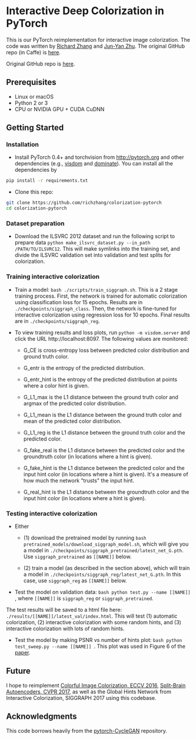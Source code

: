 # Interactive Deep Colorization in PyTorch

This is our PyTorch reimplementation for interactive image colorization. The code was written by [Richard Zhang](https://github.com/richzhang) and [Jun-Yan Zhu](https://github.com/junyanz). The original GitHub repo (in Caffe) is [here](https://richzhang.github.io/ideepcolor/).

Original GitHub repo is [here](https://richzhang.github.io/ideepcolor/).

## Prerequisites
- Linux or macOS
- Python 2 or 3
- CPU or NVIDIA GPU + CUDA CuDNN

## Getting Started
### Installation
- Install PyTorch 0.4+ and torchvision from http://pytorch.org and other dependencies (e.g., [visdom](https://github.com/facebookresearch/visdom) and [dominate](https://github.com/Knio/dominate)). You can install all the dependencies by
```bash
pip install -r requirements.txt
```
- Clone this repo:
```bash
git clone https://github.com/richzhang/colorization-pytorch
cd colorization-pytorch
```

### Dataset preparation
- Download the ILSVRC 2012 dataset and run the following script to prepare data
```python make_ilsvrc_dataset.py --in_path /PATH/TO/ILSVRC12```. This will make symlinks into the training set, and divide the ILSVRC validation set into validation and test splits for colorization.

### Training interactive colorization
- Train a model: ```bash ./scripts/train_siggraph.sh```. This is a 2 stage training process. First, the network is trained for automatic colorization using classification loss for 15 epochs. Results are in `./checkpoints/siggraph_class`. Then, the network is fine-tuned for interactive colorization using regression loss for 10 epochs. Final results are in `./checkpoints/siggraph_reg`.

- To view training results and loss plots, run `python -m visdom.server` and click the URL http://localhost:8097. The following values are monitored:

  - G_CE is cross-entropy loss between predicted color distribution and ground truth color.

  - G_entr is the entropy of the predicted distribution.

  - G_entr_hint is the entropy of the predicted distribution at points where a color hint is given.

  - G_L1_max is the L1 distance between the ground truth color and argmax of the predicted color distribution.

  - G_L1_mean is the L1 distance between the ground truth color and mean of the predicted color distribution.

  - G_L1_reg is the L1 distance between the ground truth color and the predicted color.

  - G_fake_real is the L1 distance between the predicted color and the groundtruth color (in locations where a hint is given).

  - G_fake_hint is the L1 distance between the predicted color and the input hint color (in locations where a hint is given). It's a measure of how much the network "trusts" the input hint.

  - G_real_hint is the L1 distance between the groundtruth color and the input hint color (in locations where a hint is given).


### Testing interactive colorization
- Either
  - (1) download the pretrained model by running ```bash pretrained_models/download_siggraph_model.sh```, which will give you a model in `./checkpoints/siggraph_pretrained/latest_net_G.pth`. Use `siggraph_pretrained` as `[[NAME]]` below.

  - (2) train a model (as described in the section above), which will train a model in `./checkpoints/siggraph_reg/latest_net_G.pth`. In this case, use `siggraph_reg` as `[[NAME]]` below.


- Test the model on validation data: ```bash python test.py --name [[NAME]] ```, where ``[[NAME]]`` is `siggraph_reg` or `siggraph_pretrained`.

The test results will be saved to a html file here: `./results/[[NAME]]/latest_val/index.html`. This will test (1) automatic colorization, (2) interactive colorization with some random hints, and (3) interactive colorization with lots of random hints.

- Test the model by making PSNR vs number of hints plot: ```bash python test_sweep.py --name [[NAME]] ```. This plot was used in Figure 6 of the [paper](https://arxiv.org/abs/1705.02999).


## Future

I hope to reimplement [Colorful Image Colorization, ECCV 2016](https://github.com/richzhang/colorization), [Split-Brain Autoencoders, CVPR 2017](https://github.com/richzhang/splitbrainauto), as well as the Global Hints Network from Interactive Colorization, SIGGRAPH 2017 using this codebase.

## Acknowledgments
This code borrows heavily from the [pytorch-CycleGAN](https://github.com/junyanz/pytorch-CycleGAN-and-pix2pix) repository.
